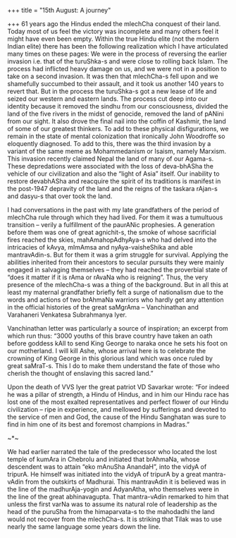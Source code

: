 +++
title = "15th August: A journey"

+++
61 years ago the Hindus ended the mlechCha conquest of their land. Today
most of us feel the victory was incomplete and many others feel it might
have even been empty. Within the true Hindu elite (not the modern Indian
elite) there has been the following realization which I have articulated
many times on these pages: We were in the process of reversing the
earlier invasion i.e. that of the turuShka-s and were close to rolling
back Islam. The process had inflicted heavy damage on us, and we were
not in a position to take on a second invasion. It was then that
mlechCha-s fell upon and we shamefully succumbed to their assault, and
it took us another 140 years to revert that. But in the process the
turuShka-s got a new lease of life and seized our western and eastern
lands. The process cut deep into our identity because it removed the
sindhu from our consciousness, divided the land of the five rivers in
the midst of genocide, removed the land of pANini from our sight. It
also drove the final nail into the coffin of Kashmir, the land of some
of our greatest thinkers. To add to these physical disfigurations, we
remain in the state of mental colonization that ironically John
Woodroffe so eloquently diagnosed. To add to this, there was the third
invasion by a variant of the same meme as Mohammedanism or Isaism,
namely Marxism. This invasion recently claimed Nepal the land of many of
our Agama-s. These depredations were associated with the loss of
deva-bhASha the vehicle of our civilization and also the “light of Asia”
itself. Our inability to restore devabhASha and reacquire the spirit of
its traditions is manifest in the post-1947 depravity of the land and
the reigns of the taskara rAjan-s and dasyu-s that over took the land.

I had conversations in the past with my late grandfathers of the period
of mlechCha rule through which they had lived. For them it was a
tumultuous transition – verily a fulfillment of the paurANic prophesies.
A generation before them was one of great agnichit-s, the smoke of whose
sacrificial fires reached the skies, mahAmahopAdhyAya-s who had delved
into the intricacies of kAvya, mImAmsa and nyAya-vaisheShika and able
mantravAdin-s. But for them it was a grim struggle for survival.
Applying the abilities inherited from their ancestors to secular
pursuits they were mainly engaged in salvaging themselves – they had
reached the proverbial state of “does it matter if it is rAma or rAvaNa
who is reigning”. Thus, the very presence of the mlechCha-s was a thing
of the background. But in all this at least my maternal grandfather
briefly felt a surge of nationalism due to the words and actions of two
brAhmaNa warriors who hardly get any attention in the official histories
of the great saMgrAma – Vanchinathan and Varahaneri Venkatesa
Subrahmanya Iyer.

Vanchinathan letter was particularly a source of inspiration; an excerpt
from which run thus: “3000 youths of this brave country have taken an
oath before goddess kAlI to send King George to naraka once he sets his
foot on our motherland. I will kill Ashe, whose arrival here is to
celebrate the crowning of King George in this glorious land which was
once ruled by great saMraT-s. This I do to make them understand the fate
of those who cherish the thought of enslaving this sacred land.”

Upon the death of VVS Iyer the great patriot VD Savarkar wrote: “For
indeed he was a pillar of strength, a Hindu of Hindus, and in him our
Hindu race has lost one of the most exalted representatives and perfect
flower of our Hindu civilization – ripe in experience, and mellowed by
sufferings and devoted to the service of men and God, the cause of the
Hindu Sanghatan was sure to find in him one of its best and foremost
champions in Madras.”

\~\*\~

We had earlier narrated the tale of the predecessor who located the lost
temple of kumAra in Chebrolu and initiated that brAhmaNa, whose
descendent was to attain “eko mAnuSha AnandaH”, into the vidyA of
tripurA. He himself was initiated into the vidyA of tripurA by a great
mantra-vAdin from the outskirts of Madhurai. This mantravAdin it is
believed was in the line of the madhurAja-yogin and AdyanAtha, who
themselves were in the line of the great abhinavagupta. That
mantra-vAdin remarked to him that unless the first varNa was to assume
its natural role of leadership as the head of the puruSha from the
himaparvata-s to the mahodadhi the land would not recover from the
mlechCha-s. It is striking that Tilak was to use nearly the same
language some years down the line.
